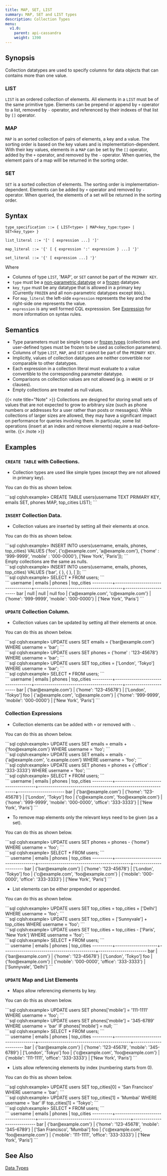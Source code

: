 ```yaml
---
title: MAP, SET, LIST
summary: MAP, SET and LIST types
description: Collection Types
menu:
  v1.0:
    parent: api-cassandra
    weight: 1390
---
```


## Synopsis

Collection datatypes are used to specify columns for data objects that can contains more than one value.

### LIST
`LIST` is an ordered collection of elements. All elements in a `LIST` must be of the same primitive type. Elements can be prepend or append by `+` operator to a list, removed by `-` operator, and referenced by their indexes of that list by `[]` operator.

### MAP
`MAP` is an sorted collection of pairs of elements, a key and a value. The sorting order is based on the key values and is implementation-dependent. With their key values, elements in a `MAP` can be set by the `[]` operator, added by the `+` operator, and removed by the `-` operator.
When queries, the element pairs of a map willl be returned in the sorting order.

### SET
`SET` is a sorted collection of elements. The sorting order is implementation-dependent. Elements can be added by `+` operator and removed by `-` operator. When queried, the elements of a set will be returned in the sorting order.

## Syntax
```
type_specification ::= { LIST<type> | MAP<key_type:type> | SET<key_type> }

list_literal ::= '[' [ expression ...] ']'

map_literal ::= '{' [ { expression ':' expression } ...] '}'

set_literal ::= '{' [ expression ...] '}'

```

Where 

- Columns of type `LIST`, 'MAP', or `SET` cannot be part of the `PRIMARY KEY`.
- `type` must be a [non-parametric datatype](../#datatypes) or a [frozen](../type_frozen) datatype.
- `key_type` must be any datatype that is allowed in a primary key (Currently `FROZEN` and all non-parametric datatypes except `BOOL`).
- For `map_literal` the left-side `expression` represents the key and the right-side one represents the value.
- `expression` is any well formed CQL expresssion. See [Expression](..#expressions) for more information on syntax rules.

## Semantics

- Type parameters must be simple types or [frozen types](../type_frozen) (collections and user-defined types must be frozen to be used as collection parameters).
- Columns of type `LIST`, `MAP`, and `SET` cannot be part of the `PRIMARY KEY`.
- Implicitly, values of collection datatypes are neither convertible nor comparable to other datatypes.
- Each expression in a collection literal must evaluate to a value convertible to the corresponding parameter datatype.
- Comparisons on collection values are not allowed (e.g. in `WHERE` or `IF` clauses).
- Empty collections are treated as null values.

{{< note title="Note" >}}
Collections are designed for storing small sets of values that are not expected to grow to arbitrary size (such as phone numbers or addresses for a user rather than posts or messages).
While collections of larger sizes are allowed, they may have a significant impact on performance for queries involving them. 
In particular, some list operations (insert at an index and remove elements) require a read-before-write.
{{< /note >}}

## Examples

### `CREATE TABLE` with Collections.
- Collection types are used like simple types (except they are not allowed in primary key).

You can do this as shown below.
<div class='copy separator-gt'>
```sql
cqlsh:example> CREATE TABLE users(username TEXT PRIMARY KEY, 
                                  emails SET<TEXT>,
                                  phones MAP<TEXT,TEXT>,
                                  top_cities LIST<TEXT>);
```
</div>

### `INSERT` Collection Data.
- Collection values are inserted by setting all their elements at once.

You can do this as shown below.
<div class='copy separator-gt'>
```sql
cqlsh:example> INSERT INTO users(username, emails, phones, top_cities) 
               VALUES ('foo', 
                       {'c@example.com', 'a@example.com'}, 
                       {'home' : '999-9999', 'mobile' : '000-0000'}, 
                       ['New York', 'Paris']);
```
</div>
Empty collections are the same as nulls.
<div class='copy separator-gt'>
```sql
cqlsh:example> INSERT INTO users(username, emails, phones, top_cities) VALUES ('bar', { }, { }, [ ]);
```
</div>
<div class='copy separator-gt'>
```sql
cqlsh:example> SELECT * FROM users;
```
</div>
```
 username | emails                             | phones                                     | top_cities
----------+------------------------------------+--------------------------------------------+-----------------------
      bar |                               null |                                       null |                  null
      foo | {'a@example.com', 'c@example.com'} | {'home': '999-9999', 'mobile': '000-0000'} | ['New York', 'Paris']
```

### `UPDATE` Collection Column.

- Collection values can be updated by setting all their elements at once.

You can do this as shown below.
<div class='copy separator-gt'>
```sql
cqlsh:example> UPDATE users SET emails = {'bar@example.com'} WHERE username = 'bar';
```
</div>
<div class='copy separator-gt'>
```sql
cqlsh:example> UPDATE users SET phones = {'home' : '123-45678'} WHERE username = 'bar';
```
</div>
<div class='copy separator-gt'>
```sql
cqlsh:example> UPDATE users SET top_cities = ['London', 'Tokyo'] WHERE username = 'bar';
```
</div>
<div class='copy separator-gt'>
```sql
cqlsh:example> SELECT * FROM users;
```
</div>
```
 username | emails                             | phones                                     | top_cities
----------+------------------------------------+--------------------------------------------+-----------------------
      bar |                {'bar@example.com'} |                      {'home': '123-45678'} |   ['London', 'Tokyo']
      foo | {'a@example.com', 'c@example.com'} | {'home': '999-9999', 'mobile': '000-0000'} | ['New York', 'Paris']
```

### Collection Expressions
- Collection elements can be added with `+` or removed with `-`.

You can do this as shown below.
<div class='copy separator-gt'>
```sql
cqlsh:example> UPDATE users SET emails = emails + {'foo@example.com'} WHERE username = 'foo';
```
</div>
<div class='copy separator-gt'>
```sql
cqlsh:example> UPDATE users SET emails = emails - {'a@example.com', 'c.example.com'} WHERE username = 'foo';
```
</div>
<div class='copy separator-gt'>
```sql
cqlsh:example> UPDATE users SET phones = phones + {'office' : '333-3333'} WHERE username = 'foo';
```
</div>
<div class='copy separator-gt'>
```sql
cqlsh:example> SELECT * FROM users;
```
</div>
```
 username | emails                               | phones                                                           | top_cities
----------+--------------------------------------+------------------------------------------------------------------+-----------------------
      bar |                  {'bar@example.com'} |                                            {'home': '123-45678'} |   ['London', 'Tokyo']
      foo | {'c@example.com', 'foo@example.com'} | {'home': '999-9999', 'mobile': '000-0000', 'office': '333-3333'} | ['New York', 'Paris']
```

- To remove map elements only the relevant keys need to be given (as a set).

You can do this as shown below.
<div class='copy separator-gt'>
```sql
cqlsh:example> UPDATE users SET phones = phones - {'home'} WHERE username = 'foo';
```
</div>
<div class='copy separator-gt'>
```sql
cqlsh:example> SELECT * FROM users;
```
</div>
```
 username | emails                               | phones                                       | top_cities
----------+--------------------------------------+----------------------------------------------+-----------------------
      bar |                  {'bar@example.com'} |                        {'home': '123-45678'} |   ['London', 'Tokyo']
      foo | {'c@example.com', 'foo@example.com'} | {'mobile': '000-0000', 'office': '333-3333'} | ['New York', 'Paris']
```

- List elements can be either prepended or appended. 

You can do this as shown below.
<div class='copy separator-gt'>
```sql
cqlsh:example> UPDATE users SET top_cities = top_cities + ['Delhi'] WHERE username = 'foo';
```
</div>
<div class='copy separator-gt'>
```sql
cqlsh:example> UPDATE users SET top_cities = ['Sunnyvale'] + top_cities WHERE username = 'foo';
```
</div>
<div class='copy separator-gt'>
```sql
cqlsh:example> UPDATE users SET top_cities = top_cities - ['Paris', 'New York'] WHERE username = 'foo';
```
</div>
<div class='copy separator-gt'>
```sql
cqlsh:example> SELECT * FROM users;
```
</div>
```
 username | emails              | phones                                       | top_cities
----------+---------------------+----------------------------------------------+------------------------
      bar | {'bar@example.com'} |                        {'home': '123-45678'} |    ['London', 'Tokyo']
      foo | {'foo@example.com'} | {'mobile': '000-0000', 'office': '333-3333'} | ['Sunnyvale', 'Delhi']
```

### `UPDATE` Map and List Elements

- Maps allow referencing elements by key.

You can do this as shown below.
<div class='copy separator-gt'>
```sql
cqlsh:example> UPDATE users SET phones['mobile'] = '111-1111' WHERE username = 'foo';
```
</div>
<div class='copy separator-gt'>
```sql
cqlsh:example> UPDATE users SET phones['mobile'] = '345-6789' WHERE username = 'bar' IF phones['mobile'] = null;
```
</div>
<div class='copy separator-gt'>
```sql
cqlsh:example> SELECT * FROM users;
```
</div>
```
 username | emails                               | phones                                       | top_cities
----------+--------------------------------------+----------------------------------------------+-----------------------
      bar |                  {'bar@example.com'} |  {'home': '123-45678', 'mobile': '345-6789'} |   ['London', 'Tokyo']
      foo | {'c@example.com', 'foo@example.com'} | {'mobile': '111-1111', 'office': '333-3333'} | ['New York', 'Paris']
```

- Lists allow referencing elements by index (numbering starts from 0).

You can do this as shown below.
<div class='copy separator-gt'>
```sql
cqlsh:example> UPDATE users SET top_cities[0] = 'San Francisco' WHERE username = 'bar';
```
</div>
<div class='copy separator-gt'>
```sql
cqlsh:example> UPDATE users SET top_cities[1] = 'Mumbai' WHERE username = 'bar' IF top_cities[1] = 'Tokyo';
```
</div>
<div class='copy separator-gt'>
```sql
cqlsh:example> SELECT * FROM users;
```
</div>
```
 username | emails                               | phones                                       | top_cities
----------+--------------------------------------+----------------------------------------------+-----------------------------
      bar |                  {'bar@example.com'} |  {'home': '123-45678', 'mobile': '345-6789'} | ['San Francisco', 'Mumbai']
      foo | {'c@example.com', 'foo@example.com'} | {'mobile': '111-1111', 'office': '333-3333'} |       ['New York', 'Paris']
```

## See Also

[Data Types](..#datatypes)
